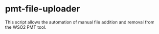 # pmt-file-uploader
This script allows the automation of manual file addition and removal from the WSO2 PMT tool. 
